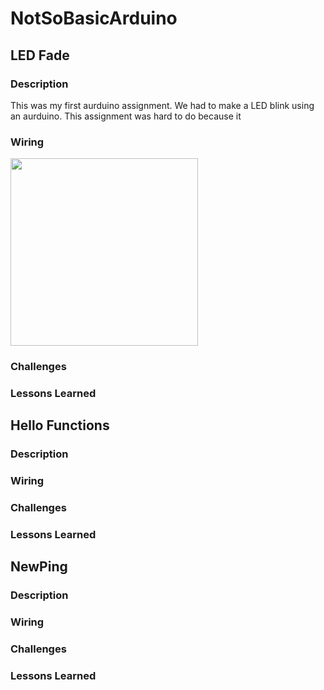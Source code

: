 # NotSoBasicArduino
## LED Fade
### Description
This was my first aurduino assignment. We had to make a LED blink using an aurduino. This assignment was hard to do because it 

### Wiring
<img src="engineering2/notSoBasicCad/media/ledfade.html
" width="300px">
### Challenges

### Lessons Learned

## Hello Functions
### Description

### Wiring

### Challenges

### Lessons Learned


## NewPing
### Description

### Wiring

### Challenges

### Lessons Learned
